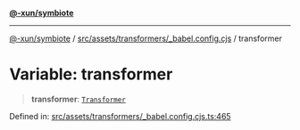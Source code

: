 [**@-xun/symbiote**](../../../../../README.md)

***

[@-xun/symbiote](../../../../../README.md) / [src/assets/transformers/\_babel.config.cjs](../README.md) / transformer

# Variable: transformer

> **transformer**: [`Transformer`](../../../type-aliases/Transformer.md)

Defined in: [src/assets/transformers/\_babel.config.cjs.ts:465](https://github.com/Xunnamius/symbiote/blob/fda4254d9bfeb125461ee3377ddb123772e5d050/src/assets/transformers/_babel.config.cjs.ts#L465)
